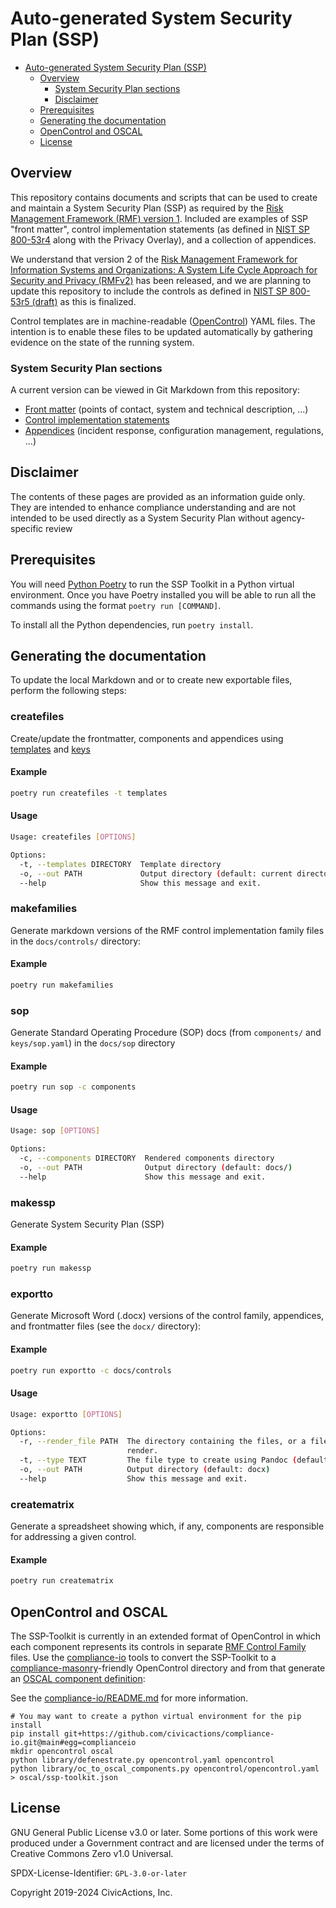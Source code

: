 # Auto-generated System Security Plan (SSP)

<!--ts-->
   * [Auto-generated System Security Plan (SSP)](#auto-generated-system-security-plan-ssp)
      * [Overview](#overview)
         * [System Security Plan sections](#system-security-plan-sections)
         * [Disclaimer](#disclaimer)
      * [Prerequisites](#prerequisites)
      * [Generating the documentation](#generating-the-documentation)
      * [OpenControl and OSCAL](#opencontrol-and-oscal)
      * [License](#license)

<!-- Added by: fen, at: Tue 07 Apr 2020 02:53:45 PM EDT -->

<!--te-->

## Overview

This repository contains documents and scripts that can be used to create and maintain a System Security Plan (SSP) as required by the [Risk Management Framework (RMF) version 1](https://csrc.nist.gov/publications/detail/sp/800-37/rev-1/archive/2014-06-05). Included are examples of SSP "front matter", control implementation statements (as defined in [NIST SP 800-53r4](https://nvd.nist.gov/800-53/Rev4/) along with the Privacy Overlay), and a collection of appendices.

We understand that version 2 of the [Risk Management Framework for Information Systems and Organizations: A System Life Cycle Approach for Security and Privacy (RMFv2)](https://csrc.nist.gov/publications/detail/sp/800-37/rev-2/final) has been released, and we are planning to update this repository to include the controls as defined in [NIST SP 800-53r5 (draft)](https://csrc.nist.gov/publications/detail/sp/800-53/rev-5/draft) as this is finalized.

Control templates are in machine-readable ([OpenControl](https://github.com/opencontrol/)) YAML files. The intention is to enable these files to be updated automatically by gathering evidence on the state of the running system.

### System Security Plan sections

A current version can be viewed in Git Markdown from this repository:

* [Front matter](frontmatter) (points of contact, system and technical description, ...)
* [Control implementation statements](docs/controls.md)
* [Appendices](appendices) (incident response, configuration management, regulations, ...)

## Disclaimer

The contents of these pages are provided as an information guide only. They are
intended to enhance compliance understanding and are not intended to be used
directly as a System Security Plan without agency-specific review

## Prerequisites

You will need [Python Poetry](https://python-poetry.org/docs/) to run the
SSP Toolkit in a Python virtual environment. Once you have Poetry
installed you will be able to run all the commands using the
format `poetry run [COMMAND]`.

To install all the Python dependencies, run `poetry install`.


## Generating the documentation

To update the local Markdown and or to create new exportable files, perform the following steps:

### createfiles

Create/update the frontmatter, components and appendices using [templates](templates) and [keys](keys)

#### Example

```bash
poetry run createfiles -t templates
```

#### Usage

```bash
Usage: createfiles [OPTIONS]

Options:
  -t, --templates DIRECTORY  Template directory
  -o, --out PATH             Output directory (default: current directory)
  --help                     Show this message and exit.
```

### makefamilies

Generate markdown versions of the RMF control implementation family files in the `docs/controls/` directory:

#### Example
```bash
poetry run makefamilies
```

### sop

Generate Standard Operating Procedure (SOP) docs (from `components/` and `keys/sop.yaml`) in the `docs/sop` directory

#### Example
```bash
poetry run sop -c components
```

#### Usage
```bash
Usage: sop [OPTIONS]

Options:
  -c, --components DIRECTORY  Rendered components directory
  -o, --out PATH              Output directory (default: docs/)
  --help                      Show this message and exit.

```

### makessp

Generate System Security Plan (SSP)

#### Example
```bash
poetry run makessp
```

### exportto

Generate Microsoft Word (.docx) versions of the control family, appendices, and frontmatter files (see the `docx/` directory):

#### Example
```bash
poetry run exportto -c docs/controls
```

#### Usage
```bash
Usage: exportto [OPTIONS]

Options:
  -r, --render_file PATH  The directory containing the files, or a file, to
                          render.
  -t, --type TEXT         The file type to create using Pandoc (default: docx)
  -o, --out PATH          Output directory (default: docx)
  --help                  Show this message and exit.
```

### creatematrix

Generate a spreadsheet showing which, if any, components are responsible
for addressing a given control.

#### Example
```bash
poetry run creatematrix
```

## OpenControl and OSCAL

The SSP-Toolkit is currently in an extended format of OpenControl in which each component represents its controls in separate [RMF Control Family](https://nvd.nist.gov/800-53/Rev4) files. Use the [compliance-io](https://github.com/CivicActions/compliance-io) tools to convert the SSP-Toolkit to a [compliance-masonry](https://github.com/opencontrol/compliance-masonry)-friendly OpenControl directory and from that generate an [OSCAL component definition](https://pages.nist.gov/OSCAL/documentation/schema/implementation-layer/component/):


See the [compliance-io/README.md](https://github.com/CivicActions/compliance-io/blob/main/README.md) for more information.

```
# You may want to create a python virtual environment for the pip install
pip install git+https://github.com/civicactions/compliance-io.git@main#egg=complianceio
mkdir opencontrol oscal
python library/defenestrate.py opencontrol.yaml opencontrol
python library/oc_to_oscal_components.py opencontrol/opencontrol.yaml > oscal/ssp-toolkit.json
```


## License

GNU General Public License v3.0 or later. Some portions of this work were produced under a Government contract and are licensed under the terms of Creative Commons Zero v1.0 Universal.

SPDX-License-Identifier: `GPL-3.0-or-later`

Copyright 2019-2024 CivicActions, Inc.
